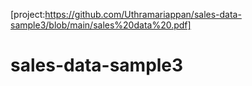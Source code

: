 
[project:https://github.com/Uthramariappan/sales-data-sample3/blob/main/sales%20data%20.pdf]
# sales-data-sample3
